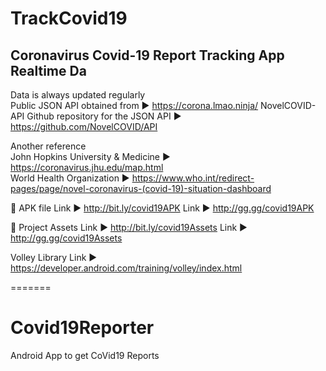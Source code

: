 
# TrackCovid19
## Coronavirus Covid-19 Report Tracking App Realtime Da

Data is always updated regularly\
Public JSON API obtained from ► https://corona.lmao.ninja/
NovelCOVID-API Github repository for the JSON API ► https://github.com/NovelCOVID/API

Another reference\
John Hopkins University & Medicine ► https://coronavirus.jhu.edu/map.html \
World Health Organization ► https://www.who.int/redirect-pages/page/novel-coronavirus-(covid-19)-situation-dashboard

📱 APK file
Link ► http://bit.ly/covid19APK
Link ► http://gg.gg/covid19APK

🎨 Project Assets
Link ► http://bit.ly/covid19Assets
Link ► http://gg.gg/covid19Assets

Volley Library
Link ► https://developer.android.com/training/volley/index.html

=======
# Covid19Reporter
Android App to get CoVid19 Reports

